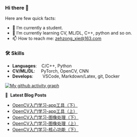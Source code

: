 ### Hi there 👋

Here are few quick facts:
- 🔭 I’m currently a student.
- 🌱 I’m currently learning CV, ML/DL, C++, python and so on.
- 📫 How to reach me: zehzong_xie@163.com

### 🛠️ Skills
- **Languages**: &nbsp;&nbsp;                C/C++, Python
- **CV/ML/DL**: &nbsp;&nbsp;&nbsp;           PyTorch, OpenCV, CNN
- **Develops**:  &nbsp;&nbsp;&nbsp;&nbsp;    VSCode, Markdown/Latex, git, Docker

[![My github activity graph](https://github-readme-activity-graph.vercel.app/graph?username=Blackspace2&theme=react&custom_title=Activaty%20Graph&hide_border=true)](https://github.com/Blackspace2)

📕 &nbsp;**Latest Blog Posts**
<!-- BLOG-POST-LIST:START -->
- [OpenCV入门学习-app工具（下）](https://blackspace2.github.io/2025/02/02/OpenCV%E5%85%A5%E9%97%A8%E5%AD%A6%E4%B9%A0-app%E5%B7%A5%E5%85%B7%EF%BC%88%E4%B8%8B%EF%BC%89/)
- [OpenCV入门学习-app工具（上）](https://blackspace2.github.io/2025/02/02/OpenCV%E5%85%A5%E9%97%A8%E5%AD%A6%E4%B9%A0-app%E5%B7%A5%E5%85%B7%EF%BC%88%E4%B8%8A%EF%BC%89/)
- [OpenCV入门学习-图像处理（下）](https://blackspace2.github.io/2025/02/02/OpenCV%E5%85%A5%E9%97%A8%E5%AD%A6%E4%B9%A0-%E5%9B%BE%E5%83%8F%E5%A4%84%E7%90%86%EF%BC%88%E4%B8%8B%EF%BC%89/)
- [OpenCV入门学习-图像处理（上）](https://blackspace2.github.io/2025/02/02/OpenCV%E5%85%A5%E9%97%A8%E5%AD%A6%E4%B9%A0-%E5%9B%BE%E5%83%8F%E5%A4%84%E7%90%86%EF%BC%88%E4%B8%8A%EF%BC%89/)
- [OpenCV入门学习-核心功能（下）](https://blackspace2.github.io/2025/01/27/OpenCV%E5%85%A5%E9%97%A8%E5%AD%A6%E4%B9%A0-%E6%A0%B8%E5%BF%83%E5%8A%9F%E8%83%BD%EF%BC%88%E4%B8%8B%EF%BC%89/)
<!-- BLOG-POST-LIST:END -->
